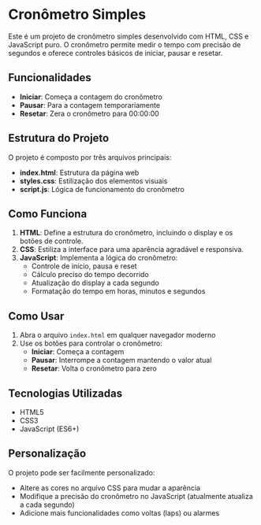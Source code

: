 # Cronômetro Simples

Este é um projeto de cronômetro simples desenvolvido com HTML, CSS e JavaScript puro. O cronômetro permite medir o tempo com precisão de segundos e oferece controles básicos de iniciar, pausar e resetar.

## Funcionalidades

- **Iniciar**: Começa a contagem do cronômetro
- **Pausar**: Para a contagem temporariamente
- **Resetar**: Zera o cronômetro para 00:00:00

## Estrutura do Projeto

O projeto é composto por três arquivos principais:

- **index.html**: Estrutura da página web
- **styles.css**: Estilização dos elementos visuais
- **script.js**: Lógica de funcionamento do cronômetro

## Como Funciona

1. **HTML**: Define a estrutura do cronômetro, incluindo o display e os botões de controle.
2. **CSS**: Estiliza a interface para uma aparência agradável e responsiva.
3. **JavaScript**: Implementa a lógica do cronômetro:
   - Controle de início, pausa e reset
   - Cálculo preciso do tempo decorrido
   - Atualização do display a cada segundo
   - Formatação do tempo em horas, minutos e segundos

## Como Usar

1. Abra o arquivo `index.html` em qualquer navegador moderno
2. Use os botões para controlar o cronômetro:
   - **Iniciar**: Começa a contagem
   - **Pausar**: Interrompe a contagem mantendo o valor atual
   - **Resetar**: Volta o cronômetro para zero

## Tecnologias Utilizadas

- HTML5
- CSS3
- JavaScript (ES6+)

## Personalização

O projeto pode ser facilmente personalizado:

- Altere as cores no arquivo CSS para mudar a aparência
- Modifique a precisão do cronômetro no JavaScript (atualmente atualiza a cada segundo)
- Adicione mais funcionalidades como voltas (laps) ou alarmes

